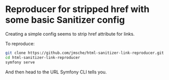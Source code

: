 # Reproducer for stripped href with some basic Sanitizer config

Creating a simple config seems to strip href attribute for links.

To reproduce:

```bash
git clone https://github.com/jmsche/html-sanitizer-link-reproducer.git
cd html-sanitizer-link-reproducer
symfony serve
```

And then head to the URL Symfony CLI tells you.
